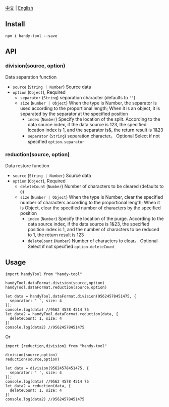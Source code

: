 [中文](./zh.md) | [English](./en.md)

## Install
```shell script
npm i handy-tool --save
```

## API

###  division(source, option)  

Data separation function

- `source` (`String | Number`) Source data
- `option` (`Object`), Required
    - `separator` (`String`) separation character (defaults to `''`)
    - `size` (`Number | Object`) When the type is Number, the separator is used according to the proportional length; When it is an object, it is separated by the separator at the specified position
      - `index` (`Number`)  Specify the location of the split. According to the data source index, if the data source is 123, the specified location index is 1, and the separator is&, the return result is 1&23
      - `separator` (`String`) separation character。 Optional Select if not specified `option.separator`

###  reduction(source, option)

Data restore function

- `source` (`String | Number`) Source data
- `option` (`Object`), Required
    - `deleteCount` (`Number`) Number of characters to be cleared (defaults to `0`)
    - `size` (`Number | Object`) When the type is Number, clear the specified number of characters according to the proportional length; When it is Object, clear the specified number of characters by the specified position
      - `index` (`Number`)  Specify the location of the purge. According to the data source index, if the data source is 1&23, the specified position index is 1, and the number of characters to be reduced to 1, the return result is 123
      - `deleteCount` (`Number`) Number of characters to clear。 Optional Select if not specified `option.deleteCount`

## Usage

```shell script
import handyTool from "handy-tool"

handyTool.dataFormat.division(source,option)
handyTool.dataFormat.reduction(source,option)

let data = handyTool.dataFormat.division(95624578451475, {
  separator: ' ', size: 4
});
console.log(data) //9562 4578 4514 75
let data2 = handyTool.dataFormat.reduction(data, {
  deleteCount: 1, size: 4
})
console.log(data2) //95624578451475
```
Or
```shell script
import {reduction,division} from "handy-tool"

division(source,option)
reduction(source,option)

let data = division(95624578451475, {
  separator: ' ', size: 4
});
console.log(data) //9562 4578 4514 75
let data2 = reduction(data, {
  deleteCount: 1, size: 4
})
console.log(data2) //95624578451475
```


